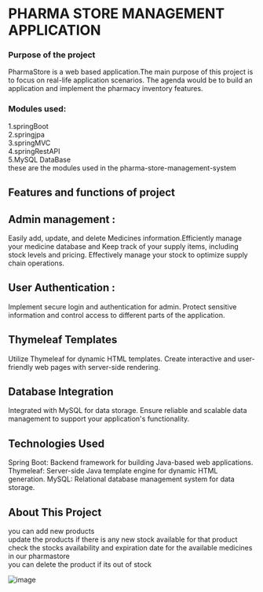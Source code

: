 # PHARMA STORE MANAGEMENT APPLICATION

### Purpose of the project
PharmaStore is a web based application.The main purpose of this project is to focus on real-life application scenarios. The agenda would be to build an application and implement the pharmacy inventory features.

### Modules used:

1.springBoot <br>
2.springjpa <br>
3.springMVC <br>
4.springRestAPI <br>
5.MySQL DataBase <br>
these are the modules used in the pharma-store-management-system

## Features and functions of project

## Admin management :
Easily add, update, and delete Medicines information.Efficiently manage your medicine database and Keep track of your supply items, including stock levels and pricing. Effectively manage your stock to optimize supply chain operations.

## User Authentication :
Implement secure login and authentication for admin. Protect sensitive information and control access to different parts of the application.

## Thymeleaf Templates
Utilize Thymeleaf for dynamic HTML templates. Create interactive and user-friendly web pages with server-side rendering.

## Database Integration
Integrated with MySQL for data storage. Ensure reliable and scalable data management to support your application's functionality.

## Technologies Used
Spring Boot: Backend framework for building Java-based web applications.
Thymeleaf: Server-side Java template engine for dynamic HTML generation.
MySQL: Relational database management system for data storage.

## About This Project
you can add new products <br> update the products if there is any new stock available for that product <br>
check the stocks availability and expiration date for the available medicines in our pharmastore <br>
you can delete the product if its out of stock




![image](https://github.com/02ARTHI/Pharma-Store-Management-System/assets/164236172/cf46c633-01e7-4d49-8485-26d5e3fbd947)

